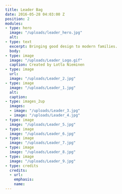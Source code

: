 ```yaml
---
title: Leader Bag
date: 2016-05-28 04:03:00 Z
position: 2
modules:
- type: hero
  image: "/uploads/leader_hero.jpg"
  alt: 
- type: text
  excerpt: Bringing good design to modern families.
  body: 
- type: image
  image: "/uploads/Leader_Logo.gif"
  caption: Created by Lotta Nieminen
- type: image
  url: 
  image: "/uploads/Leader_2.jpg"
- type: image
  image: "/uploads/Leader_1.jpg"
  alt: 
  caption: 
- type: images_2up
  images:
  - image: "/uploads/Leader_3.jpg"
  - image: "/uploads/Leader_4.jpg"
- type: image
  image: "/uploads/Leader_5.jpg"
- type: image
  image: "/uploads/Leader_6.jpg"
- type: image
  image: "/uploads/Leader_7.jpg"
- type: image
  image: "/uploads/Leader_8.jpg"
- type: image
  image: "/uploads/Leader_9.jpg"
- type: credits
  credits:
  - url: 
    emphasis: 
    name: 
---
```


